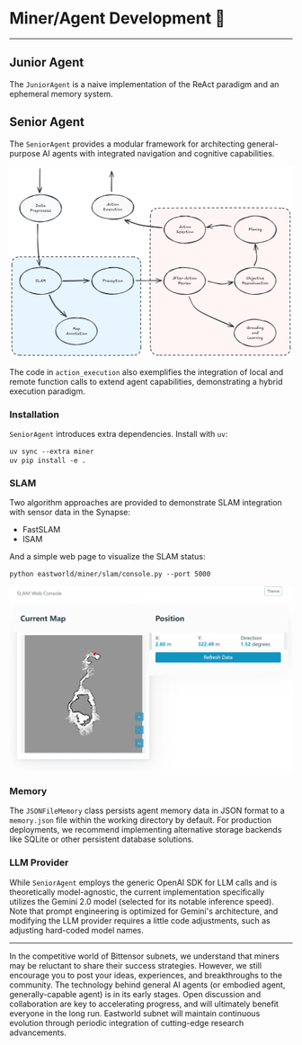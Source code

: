 # Miner/Agent Development 🤖

---

## Junior Agent

The `JuniorAgent` is a naive implementation of the ReAct paradigm and an ephemeral memory system.

## Senior Agent

The `SeniorAgent` provides a modular framework for architecting general-purpose AI agents with integrated navigation and cognitive capabilities.

![image info](senior_miner_flow.png)

The code in `action_execution` also exemplifies the integration of local and remote function calls to extend agent capabilities, demonstrating a hybrid execution paradigm.

### Installation

`SeniorAgent` introduces extra dependencies. Install with `uv`:

```
uv sync --extra miner
uv pip install -e .
```

### SLAM

Two algorithm approaches are provided to demonstrate SLAM integration with sensor data in the Synapse:

* FastSLAM
* ISAM

And a simple web page to visualize the SLAM status:

```
python eastworld/miner/slam/console.py --port 5000
```

![image info](slam_console.png)

### Memory

The `JSONFileMemory` class persists agent memory data in JSON format to a `memory.json` file within the working directory by default. For production deployments, we recommend implementing alternative storage backends like SQLite or other persistent database solutions.

### LLM Provider

While `SeniorAgent` employs the generic OpenAI SDK for LLM calls and is theoretically model-agnostic, the current implementation specifically utilizes the Gemini 2.0 model (selected for its notable inference speed). Note that prompt engineering is optimized for Gemini's architecture, and modifying the LLM provider requires a little code adjustments, such as adjusting hard-coded model names.


---

In the competitive world of Bittensor subnets, we understand that miners may be reluctant to share their success strategies. However, we still encourage you to post your ideas, experiences, and breakthroughs to the community. The technology behind general AI agents (or embodied agent, generally-capable agent) is in its early stages. Open discussion and collaboration are key to accelerating progress, and will ultimately benefit everyone in the long run. Eastworld subnet will maintain continuous evolution through periodic integration of cutting-edge research advancements.